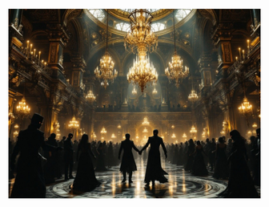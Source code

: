 ![A grand Victorian-gothic palace ballroom during an elaborate masked ball. Ornate chandeliers cast dramatic shadows while reality subtly distorts in corners. Nobles in masks dance while hidden cultists perform rituals beneath their feet. Architectural focus on marble, gold, and crystal with cosmic horror undertones.](illustration_caption_2.jpeg)

